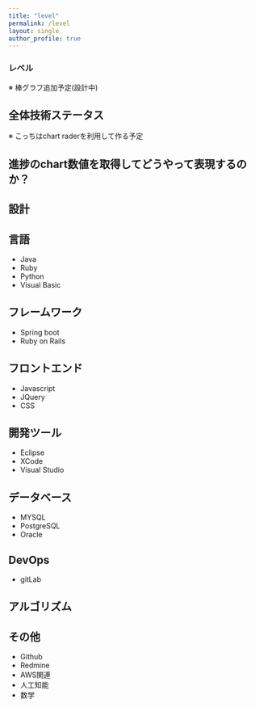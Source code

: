 ```yaml
---
title: "level"
permalink: /level
layout: single
author_profile: true
---
```

### レベル
※ 棒グラフ追加予定(設計中)

## 全体技術ステータス
※ こっちはchart raderを利用して作る予定

## 進捗のchart数値を取得してどうやって表現するのか？

## 設計

## 言語
- Java
- Ruby
- Python
- Visual Basic

## フレームワーク
- Spring boot
- Ruby on Rails

## フロントエンド
- Javascript
- JQuery
- CSS

## 開発ツール
- Eclipse
- XCode
- Visual Studio

## データベース
- MYSQL
- PostgreSQL
- Oracle

## DevOps
- gitLab

## アルゴリズム

## その他
- Github
- Redmine
- AWS関連
- 人工知能
- 数学

<div style="width:100%;">
<canvas id="canvas" height="300"></canvas>
</div>

<script>

new Chart(document.getElementById("canvas"), {
    type: 'bar',
    data: {
        labels: ['가가가가가가가가가가가가가가', '나나나나나나', '다다다다다다', '라라라라라라', '마마마', '바바바바바바바', '사사사사사사사사', '아아아아아아', '자자자자', '차차차차차차차', '카카카카카카카'],
        datasets: [{
            label: '테스트 데이터셋',
            data: [
                10,
                3,
                30,
                23,
                10,
                5,
                15,
                20,
                13,
                5,
                9
            ],
            borderColor: "rgba(255, 201, 14, 1)",
            backgroundColor: "rgba(255, 201, 14, 0.5)",
            fill: false,
        }]
    },
    options: {
        responsive: true,
        title: {
            display: true,
            text: '막대 차트 테스트'
        },
        tooltips: {
            mode: 'index',
            intersect: false,
            callbacks: {
                title: function(tooltipItems, data) {
                    return data.labels[tooltipItems[0].datasetIndex];
                }
            }
        },
        hover: {
            mode: 'nearest',
            intersect: true
        },
        scales: {
            xAxes: [{
                display: true,
                scaleLabel: {
                    display: true,
                    labelString: 'x축'
                },
                ticks: {
                    autoSkip: false
                }
            }],
            yAxes: [{
                display: true,
                ticks: {
                    suggestedMin: 0,
                },
                scaleLabel: {
                    display: true,
                    labelString: 'y축'
                }
            }]
        }
    }
});

</script>

</script>